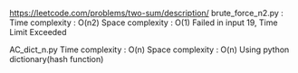 https://leetcode.com/problems/two-sum/description/
brute_force_n2.py :
Time complexity : O(n2) Space complexity : O(1)
Failed in input 19, Time Limit Exceeded

AC_dict_n.py
Time complexity : O(n) Space complexity : O(n)
Using python dictionary(hash function)
